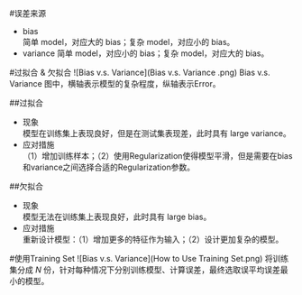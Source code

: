 #误差来源
- bias  
简单 model，对应大的 bias；复杂 model，对应小的 bias。
- variance
简单 model，对应小的 bias；复杂 model，对应大的 bias。

#过拟合 & 欠拟合
![Bias v.s. Variance](Bias v.s. Variance .png)
Bias v.s. Variance 图中，横轴表示模型的复杂程度，纵轴表示Error。

##过拟合
- 现象  
模型在训练集上表现良好，但是在测试集表现差，此时具有 large variance。
- 应对措施  
（1）增加训练样本；（2）使用Regularization使得模型平滑，但是需要在bias和variance之间选择合适的Regularization参数。

##欠拟合
- 现象  
模型无法在训练集上表现良好，此时具有 large bias。
- 应对措施  
重新设计模型：（1）增加更多的特征作为输入；（2）设计更加复杂的模型。

#使用Training Set
![Bias v.s. Variance](How to Use Training Set.png)
将训练集分成 *N* 份，针对每种情况下分别训练模型、计算误差，最终选取误平均误差最小的模型。

